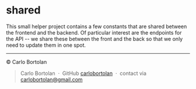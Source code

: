 # shared

This small helper project contains a few constants that are shared between the frontend and the backend.
Of particular interest are the endpoints for the API -- we share these between the front and the back so that we only need to update them in one spot.

---

© Carlo Bortolan

> Carlo Bortolan &nbsp;&middot;&nbsp;
> GitHub [carlobortolan](https://github.com/carlobortolan) &nbsp;&middot;&nbsp;
> contact via [carlobortolan@gmail.com](mailto:carlobortolan@gmail.com)
